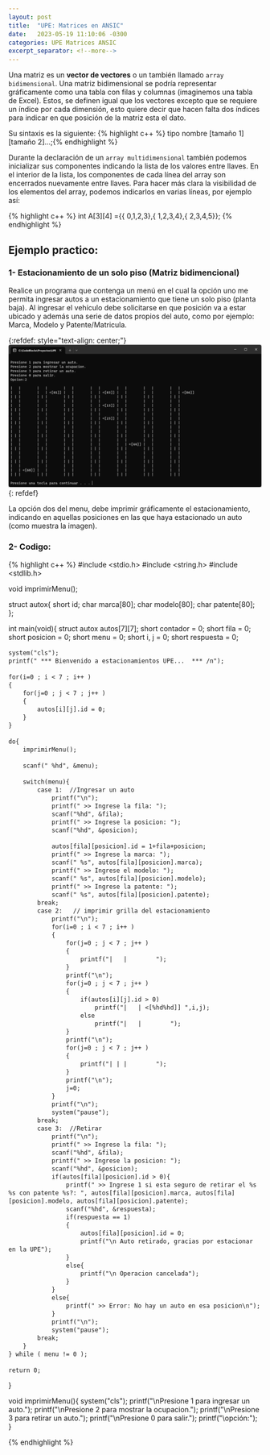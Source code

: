 ```yaml
---
layout: post
title:  "UPE: Matrices en ANSIC"
date:   2023-05-19 11:10:06 -0300
categories: UPE Matrices ANSIC
excerpt_separator: <!--more-->
---
```


Una matriz es un **vector de vectores** o un también llamado `array bidimensional`. Una matriz bidimensional se podría representar gráficamente como una tabla con filas y columnas (imaginemos una tabla de Excel). <!--more--> Estos, se definen igual que los vectores excepto que se requiere un índice por cada dimensión, esto quiere decir que hacen falta dos índices para indicar en que posición de la matriz esta el dato.

Su sintaxis es la siguiente: {% highlight c++ %} tipo nombre [tamaño 1][tamaño 2]...;{% endhighlight %}

Durante la declaración de un `array multidimensional` también podemos inicializar sus componentes indicando la lista de los valores entre llaves. En el interior de la lista, los componentes de cada línea del array son encerrados nuevamente entre llaves. Para hacer más clara la visibilidad de los elementos del array, podemos indicarlos en varias líneas, por ejemplo así:

{% highlight c++ %}
    int A[3][4] ={{ 0,1,2,3},{ 1,2,3,4},{ 2,3,4,5}}; 
{% endhighlight %}

## Ejemplo practico:

### 1- Estacionamiento de un solo piso (Matriz bidimencional)
Realice un programa que contenga un menú en el cual la opción uno me permita ingresar autos a un estacionamiento que tiene un solo piso (planta baja). Al ingresar el vehículo debe solicitarse en que posición va a estar ubicado y además una serie de datos propios del auto, como por ejemplo: Marca, Modelo y Patente/Matricula.

{:refdef: style="text-align: center;"}
![Image](/imgs/matrix_1.png)
{: refdef}

La opción dos del menu, debe imprimir gráficamente el estacionamiento, indicando en aquellas posiciones en las que haya estacionado un auto (como muestra la imagen).

### 2- Codigo:

{% highlight c++ %}
#include <stdio.h>
#include <string.h>
#include <stdlib.h>

void imprimirMenu();

struct autox{
    short id;
    char marca[80];
    char modelo[80];
    char patente[80];
};

int main(void){
    struct autox autos[7][7];
    short contador = 0;
    short fila = 0;
    short posicion = 0;
    short menu = 0;
    short i, j = 0;
    short respuesta = 0;

    system("cls");
    printf(" *** Bienvenido a estacionamientos UPE...  *** /n");

    for(i=0 ; i < 7 ; i++ )
    {
        for(j=0 ; j < 7 ; j++ )
        {
            autos[i][j].id = 0;
        }
    }

    do{
        imprimirMenu();

        scanf(" %hd", &menu);

        switch(menu){
            case 1:  //Ingresar un auto
                printf("\n");
                printf(" >> Ingrese la fila: ");
                scanf("%hd", &fila);
                printf(" >> Ingrese la posicion: ");
                scanf("%hd", &posicion);

                autos[fila][posicion].id = 1+fila+posicion;
                printf(" >> Ingrese la marca: ");
                scanf(" %s", autos[fila][posicion].marca);
                printf(" >> Ingrese el modelo: ");
                scanf(" %s", autos[fila][posicion].modelo);
                printf(" >> Ingrese la patente: ");
                scanf(" %s", autos[fila][posicion].patente);
            break;
            case 2:   // imprimir grilla del estacionamiento
                printf("\n");
                for(i=0 ; i < 7 ; i++ )
                {
                    for(j=0 ; j < 7 ; j++ )
                    {
                        printf("|   |        ");
                    }
                    printf("\n");
                    for(j=0 ; j < 7 ; j++ )
                    {
                        if(autos[i][j].id > 0)
                            printf("|   | <[%hd%hd]] ",i,j);
                        else
                            printf("|   |        ");
                    }
                    printf("\n");
                    for(j=0 ; j < 7 ; j++ )
                    {
                        printf("| | |        ");
                    }
                    printf("\n");
                    j=0;
                }
                printf("\n");
                system("pause");
            break;
            case 3:  //Retirar
                printf("\n");
                printf(" >> Ingrese la fila: ");
                scanf("%hd", &fila);
                printf(" >> Ingrese la posicion: ");
                scanf("%hd", &posicion);
                if(autos[fila][posicion].id > 0){
                    printf(" >> Ingrese 1 si esta seguro de retirar el %s %s con patente %s?: ", autos[fila][posicion].marca, autos[fila][posicion].modelo, autos[fila][posicion].patente);
                    scanf("%hd", &respuesta);
                    if(respuesta == 1)
                    {
                        autos[fila][posicion].id = 0;
                        printf("\n Auto retirado, gracias por estacionar en la UPE");
                    }
                    else{
                        printf("\n Operacion cancelada");
                    }
                }
                else{
                    printf(" >> Error: No hay un auto en esa posicion\n");
                }
                printf("\n");
                system("pause");
            break;
        }
    } while ( menu != 0 );

    return 0;
}

void imprimirMenu(){
        system("cls");
        printf("\nPresione 1 para ingresar un auto.");
        printf("\nPresione 2 para mostrar la ocupacion.");
        printf("\nPresione 3 para retirar un auto.");
        printf("\nPresione 0 para salir.");
        printf("\opción:");
}

{% endhighlight %}
